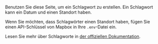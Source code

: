 Benutzen Sie diese Seite, um ein Schlagwort zu erstellen. Ein Schlagwort kann ein Datum und einen Standort haben.

Wenn Sie möchten, dass Schlagwörter einen Standort haben, fügen Sie einen API-Schlüssel von Mapbox in Ihre `.env`-Datei ein.

Lesen Sie mehr über Schlagworte in [der offiziellen Dokumentation](https://firefly-iii.readthedocs.io/en/latest/concepts/tags.html).